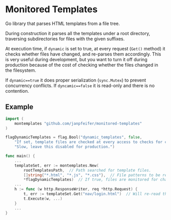# Monitored Templates

Go library that parses HTML templates from a file tree.

During construction it parses all the templates under a root directory, traversing subdirectories
for files with the given suffixes.

At execution time, if `dynamic` is set to true, at every request (`Get()` method) it checks whether 
files have changed, and re-parses them accordingly.
This is very useful during development, but you want to turn it off during production because
of the cost of checking whether the files changed in the filesystem.

If `dynamic==true` it does proper serialization (`sync.Mutex`) to prevent concurrency conflicts. 
If `dyncamic==false` it is read-only and there is no contention.

## Example

```go
import (
	montemplates "github.com/janpfeifer/monitored-templates"
)

flagDynamicTemplates = flag.Bool("dynamic_templates", false,
	"If set, template files are checked at every access to checks for changes. "+
	"Slow, leave this disabled for production.")

func main() {
	...
	templateSet, err := montemplates.New(
		rootTemplatesPath,  // Path searched for template files.
		[]string{"*.html", "*.js", "*.css"},  // File patterns to be read into templates.
		*flagDynamicTemplates)  // If true, files are monitored for changes and re-parsed accordingly.
	...
	h := func (w http.ResponseWriter, req *http.Request) {
		t, err := templateSet.Get("nav/login.html")  // Will re-read the file if changed
		t.Execute(w, ...)
	}
	...
}
```


